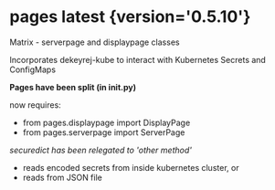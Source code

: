 # pages latest {version='0.5.10'}
Matrix - serverpage and displaypage classes

Incorporates dekeyrej-kube to interact with Kubernetes Secrets and ConfigMaps


**Pages have been split (in __init__.py)**

now requires:
- from pages.displaypage import DisplayPage
- from pages.serverpage import ServerPage

*securedict has been relegated to 'other method'*
- reads encoded secrets from inside kubernetes cluster, or
- reads from JSON file